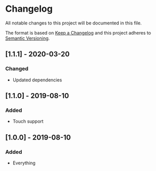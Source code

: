 # Changelog

All notable changes to this project will be documented in this file.

The format is based on [Keep a Changelog](http://keepachangelog.com/en/1.0.0/) and this project adheres to [Semantic Versioning](http://semver.org/spec/v2.0.0.html).

## [1.1.1] - 2020-03-20

### Changed

- Updated dependencies

## [1.1.0] - 2019-08-10

### Added

- Touch support

## [1.0.0] - 2019-08-10

### Added

- Everything